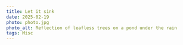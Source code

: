 ```yaml
---
title: Let it sink
date: 2025-02-19
photo: photo.jpg
photo_alt: Reflection of leafless trees on a pond under the rain
tags: Misc
---
```

